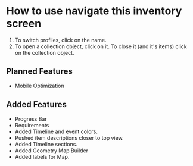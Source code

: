 # How to use navigate this inventory screen

1. To switch profiles, click on the name.
2. To open a collection object, click on it. To close it (and it's items) click on the collection object.

## Planned Features

- Mobile Optimization

## Added Features

+ Progress Bar
+ Requirements
+ Added Timeline and event colors.
+ Pushed item descriptions closer to top view.
+ Added Timeline sections.
+ Added Geometry Map Builder
+ Added labels for Map.
